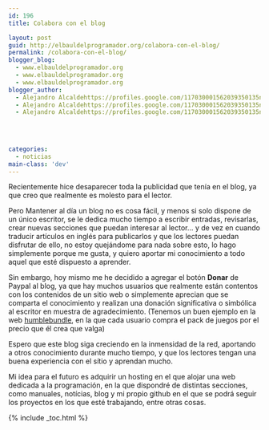 ```yaml
---
id: 196
title: Colabora con el blog

layout: post
guid: http://elbauldelprogramador.org/colabora-con-el-blog/
permalink: /colabora-con-el-blog/
blogger_blog:
  - www.elbauldelprogramador.org
  - www.elbauldelprogramador.org
  - www.elbauldelprogramador.org
blogger_author:
  - Alejandro Alcaldehttps://profiles.google.com/117030001562039350135noreply@blogger.com
  - Alejandro Alcaldehttps://profiles.google.com/117030001562039350135noreply@blogger.com
  - Alejandro Alcaldehttps://profiles.google.com/117030001562039350135noreply@blogger.com

  
  
  
categories:
  - noticias
main-class: 'dev'
---
```

<div class="iconews">
</div>

Recientemente hice desaparecer toda la publicidad que tenía en el blog, ya que creo que realmente es molesto para el lector.

Pero Mantener al día un blog no es cosa fácil, y menos si solo dispone de un único escritor, se le dedica mucho tiempo a escribir entradas, revisarlas, crear nuevas secciones que puedan interesar al lector&#8230; y de vez en cuando traducir artículos en inglés para publicarlos y que los lectores puedan disfrutar de ello, no estoy quejándome para nada sobre esto, lo hago simplemente porque me gusta, y quiero aportar mi conocimiento a todo aquel que esté dispuesto a aprender. 

Sin embargo, hoy mismo me he decidido a agregar el botón **Donar** de Paypal al blog, ya que hay muchos usuarios que realmente están contentos con los contenidos de un sitio web o simplemente aprecian que se comparta el conocimiento y realizan una donación significativa o simbólica al escritor en muestra de agradecimiento. (Tenemos un buen ejemplo en la web [humblebundle][1], en la que cada usuario compra el pack de juegos por el precio que él crea que valga)

Espero que este blog siga creciendo en la inmensidad de la red, aportando a otros conocimiento durante mucho tiempo, y que los lectores tengan una buena experiencia con el sítio y aprendan mucho.

Mi idea para el futuro es adquirir un hosting en el que alojar una web dedicada a la programación, en la que dispondré de distintas secciones, como manuales, notícias, blog y mi propio github en el que se podrá seguir los proyectos en los que esté trabajando, entre otras cosas.



 [1]: http://www.humblebundle.com/

{% include _toc.html %}
